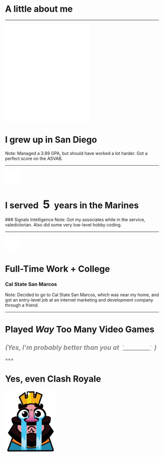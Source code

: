 <!-- .slide: class="" -->
# A little about me

---

<!-- .slide: data-background-transition="fade" -->
![California](/images/california.svg) <!--.element: class="icon" -->
# I grew up in San Diego

Note: Managed a 3.89 GPA, but should have worked a lot harder. Got a perfect score on the ASVAB.

---

<!-- .slide: data-background-transition="fade" -->
![Signals Intel](/images/signals-intel.svg) <!--.element: class="icon" -->
<h1> I served <span style="font-size: 133%; display: inline-block; margin: 0 .2em;">5</span> years in the Marines</h1>
### Signals Intelligence<!--.element: class="subtitle" -->
Note: Got my associates while in the service, valedictorian. Also did some very low-level hobby coding.

---

<!-- .slide: data-background-transition="fade" -->
![College Icon](/images/college.svg) <!--.element: class="icon" -->
# Full-Time Work + College
### Cal State San Marcos <!--.element: class="subtitle" -->
Note: Decided to go to Cal State San Marcos, which was near my home, and got an entry-level job at an internet marketing and development company through a friend.

---

# Played *Way* Too Many Video Games
<h2 style="opacity: 0.5;"><em>(Yes, I'm probably better than you at <small style="display: inline-block; margin: 0 .25em; font-style: italic; text-decoration: underline;">`__________`</small> )</em></h2>

===

# Yes, even Clash Royale 
<div class="fragment"><img style="width: 33%; " src="/images/cr-cry.png" /></div>
